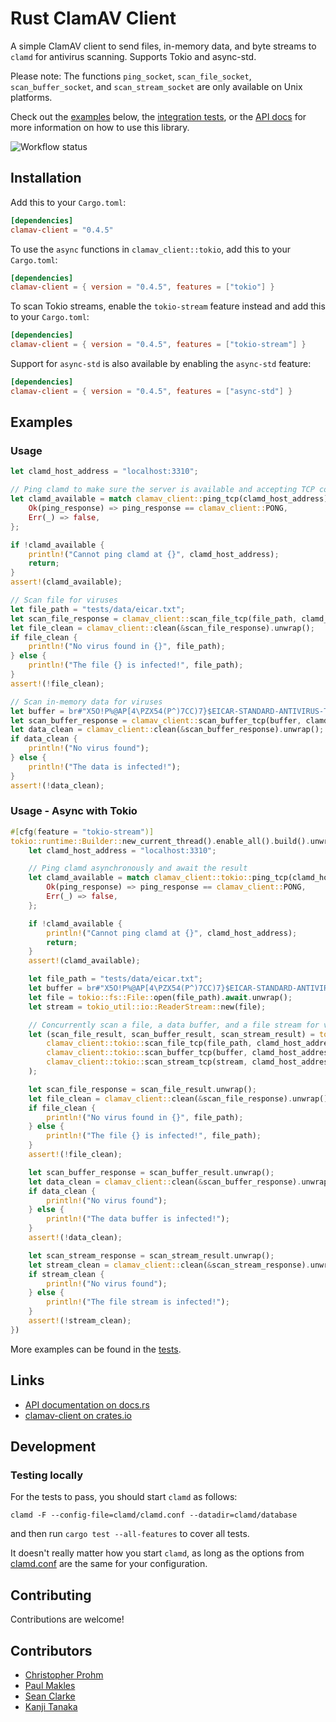 # Rust ClamAV Client

A simple ClamAV client to send files, in-memory data, and byte streams to `clamd` for antivirus scanning. Supports Tokio and async-std.

Please note: The functions `ping_socket`, `scan_file_socket`, `scan_buffer_socket`, and `scan_stream_socket` are only available on Unix platforms.

Check out the [examples](#examples) below, the [integration tests](tests/clamav_client.rs), or the [API docs](https://docs.rs/clamav-client) for more information on how to use this library.

![Workflow status](https://github.com/toblux/rust-clamav-client/actions/workflows/test.yml/badge.svg)

## Installation

Add this to your `Cargo.toml`:

```toml
[dependencies]
clamav-client = "0.4.5"
```

To use the `async` functions in `clamav_client::tokio`, add this to your `Cargo.toml`:

```toml
[dependencies]
clamav-client = { version = "0.4.5", features = ["tokio"] }
```

To scan Tokio streams, enable the `tokio-stream` feature instead and add this to your `Cargo.toml`:

```toml
[dependencies]
clamav-client = { version = "0.4.5", features = ["tokio-stream"] }
```

Support for `async-std` is also available by enabling the `async-std` feature:

```toml
[dependencies]
clamav-client = { version = "0.4.5", features = ["async-std"] }
```

## Examples

### Usage

```rust
let clamd_host_address = "localhost:3310";

// Ping clamd to make sure the server is available and accepting TCP connections
let clamd_available = match clamav_client::ping_tcp(clamd_host_address) {
    Ok(ping_response) => ping_response == clamav_client::PONG,
    Err(_) => false,
};

if !clamd_available {
    println!("Cannot ping clamd at {}", clamd_host_address);
    return;
}
assert!(clamd_available);

// Scan file for viruses
let file_path = "tests/data/eicar.txt";
let scan_file_response = clamav_client::scan_file_tcp(file_path, clamd_host_address, None).unwrap();
let file_clean = clamav_client::clean(&scan_file_response).unwrap();
if file_clean {
    println!("No virus found in {}", file_path);
} else {
    println!("The file {} is infected!", file_path);
}
assert!(!file_clean);

// Scan in-memory data for viruses
let buffer = br#"X5O!P%@AP[4\PZX54(P^)7CC)7}$EICAR-STANDARD-ANTIVIRUS-TEST-FILE!$H+H*"#;
let scan_buffer_response = clamav_client::scan_buffer_tcp(buffer, clamd_host_address, None).unwrap();
let data_clean = clamav_client::clean(&scan_buffer_response).unwrap();
if data_clean {
    println!("No virus found");
} else {
    println!("The data is infected!");
}
assert!(!data_clean);
```

### Usage - Async with Tokio

```rust
#[cfg(feature = "tokio-stream")]
tokio::runtime::Builder::new_current_thread().enable_all().build().unwrap().block_on(async {
    let clamd_host_address = "localhost:3310";

    // Ping clamd asynchronously and await the result
    let clamd_available = match clamav_client::tokio::ping_tcp(clamd_host_address).await {
        Ok(ping_response) => ping_response == clamav_client::PONG,
        Err(_) => false,
    };

    if !clamd_available {
        println!("Cannot ping clamd at {}", clamd_host_address);
        return;
    }
    assert!(clamd_available);

    let file_path = "tests/data/eicar.txt";
    let buffer = br#"X5O!P%@AP[4\PZX54(P^)7CC)7}$EICAR-STANDARD-ANTIVIRUS-TEST-FILE!$H+H*"#;
    let file = tokio::fs::File::open(file_path).await.unwrap();
    let stream = tokio_util::io::ReaderStream::new(file);

    // Concurrently scan a file, a data buffer, and a file stream for viruses
    let (scan_file_result, scan_buffer_result, scan_stream_result) = tokio::join!(
        clamav_client::tokio::scan_file_tcp(file_path, clamd_host_address, None),
        clamav_client::tokio::scan_buffer_tcp(buffer, clamd_host_address, None),
        clamav_client::tokio::scan_stream_tcp(stream, clamd_host_address, None)
    );

    let scan_file_response = scan_file_result.unwrap();
    let file_clean = clamav_client::clean(&scan_file_response).unwrap();
    if file_clean {
        println!("No virus found in {}", file_path);
    } else {
        println!("The file {} is infected!", file_path);
    }
    assert!(!file_clean);

    let scan_buffer_response = scan_buffer_result.unwrap();
    let data_clean = clamav_client::clean(&scan_buffer_response).unwrap();
    if data_clean {
        println!("No virus found");
    } else {
        println!("The data buffer is infected!");
    }
    assert!(!data_clean);

    let scan_stream_response = scan_stream_result.unwrap();
    let stream_clean = clamav_client::clean(&scan_stream_response).unwrap();
    if stream_clean {
        println!("No virus found");
    } else {
        println!("The file stream is infected!");
    }
    assert!(!stream_clean);
})
```

More examples can be found in the [tests](tests/clamav_client.rs).

## Links

- [API documentation on docs.rs](https://docs.rs/clamav-client)
- [clamav-client on crates.io](https://crates.io/crates/clamav-client/)

## Development
### Testing locally

For the tests to pass, you should start `clamd` as follows:

`clamd -F --config-file=clamd/clamd.conf --datadir=clamd/database`

and then run `cargo test --all-features` to cover all tests.

It doesn't really matter how you start `clamd`, as long as the options from [clamd.conf](clamd/clamd.conf) are the same for your configuration.

## Contributing

Contributions are welcome!

## Contributors

- [Christopher Prohm](https://github.com/chmp)
- [Paul Makles](https://github.com/insertish)
- [Sean Clarke](https://github.com/SeanEClarke)
- [Kanji Tanaka](https://github.com/kaicoh)

